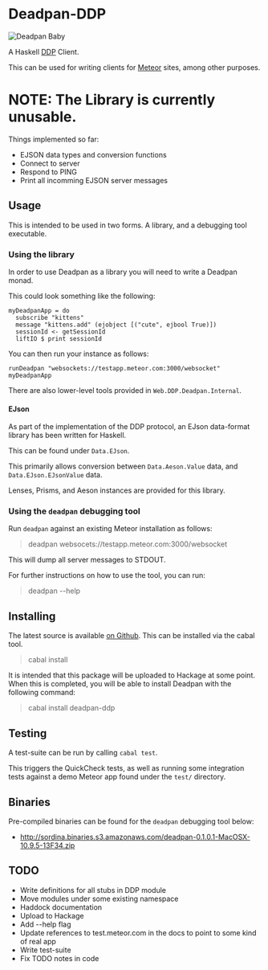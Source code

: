 # Deadpan-DDP

![Deadpan Baby](http://i.imgur.com/Nc5mA2j.png)

A Haskell
[DDP](https://github.com/meteor/meteor/blob/devel/packages/ddp/DDP.md)
Client.

This can be used for writing clients for [Meteor](https://www.meteor.com/) sites, among other purposes.

# NOTE: The Library is currently unusable.

Things implemented so far:

* EJSON data types and conversion functions
* Connect to server
* Respond to PING
* Print all incomming EJSON server messages

## Usage

This is intended to be used in two forms. A library, and a debugging tool executable.

### Using the library

In order to use Deadpan as a library you will need to write a Deadpan monad.

This could look something like the following:

    myDeadpanApp = do
      subscribe "kittens"
      message "kittens.add" (ejobject [("cute", ejbool True)])
      sessionId <- getSessionId
      liftIO $ print sessionId


You can then run your instance as follows:

    runDeadpan "websockets://testapp.meteor.com:3000/websocket" myDeadpanApp


There are also lower-level tools provided in `Web.DDP.Deadpan.Internal`.

#### EJson

As part of the implementation of the DDP protocol, an EJson data-format
library has been written for Haskell.

This can be found under `Data.EJson`.

This primarily allows conversion between `Data.Aeson.Value` data,
and `Data.EJson.EJsonValue` data.

Lenses, Prisms, and Aeson instances are provided for this library.


### Using the `deadpan` debugging tool

Run `deadpan` against an existing Meteor installation as follows:

> deadpan websocets://testapp.meteor.com:3000/websocket

This will dump all server messages to STDOUT.

For further instructions on how to use the tool, you can run:

> deadpan --help


## Installing

The latest source is available [on Github](https://github.com/sordina/Deadpan-DDP).
This can be installed via the cabal tool.

> cabal install

It is intended that this package will be uploaded to Hackage at some point.
When this is completed, you will be able to install Deadpan with the following command:

> cabal install deadpan-ddp


## Testing

A test-suite can be run by calling `cabal test`.

This triggers the QuickCheck tests, as well as running some integration tests against
a demo Meteor app found under the `test/` directory.


## Binaries

Pre-compiled binaries can be found for the `deadpan` debugging tool below:

* <http://sordina.binaries.s3.amazonaws.com/deadpan-0.1.0.1-MacOSX-10.9.5-13F34.zip>


## TODO

* Write definitions for all stubs in DDP module
* Move modules under some existing namespace
* Haddock documentation
* Upload to Hackage
* Add --help flag
* Update references to test.meteor.com in the docs to point to some kind of real app
* Write test-suite
* Fix TODO notes in code

